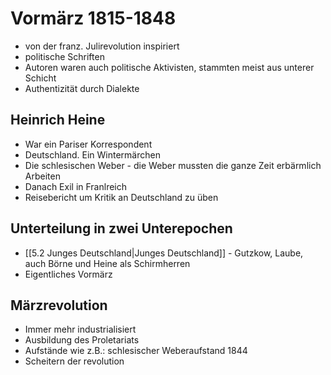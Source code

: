 # Vormärz 1815-1848

-   von der franz. Julirevolution inspiriert
-   politische Schriften
-   Autoren waren auch politische Aktivisten, stammten meist aus unterer Schicht
-   Authentizität durch Dialekte
 
## Heinrich Heine
-   War ein Pariser Korrespondent
-   Deutschland. Ein Wintermärchen
-   Die schlesischen Weber - die Weber mussten die ganze Zeit erbärmlich Arbeiten
-   Danach Exil in Franlreich
-   Reisebericht um Kritik an Deutschland zu üben

## Unterteilung in zwei Unterepochen
-   [[5.2 Junges Deutschland|Junges Deutschland]] - Gutzkow, Laube, auch Börne und Heine als Schirmherren
-   Eigentliches Vormärz

## Märzrevolution
-   Immer mehr industrialisiert
-   Ausbildung des Proletariats
-   Aufstände wie z.B.: schlesischer Weberaufstand 1844
-   Scheitern der revolution